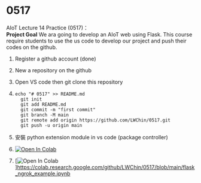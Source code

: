 # 0517
AIoT Lecture 14 Practice (0517)： \
<b>Project Goal</b>
We ara going to develop an AIoT web using Flask. 
This course require students to use the us code to develop our project and push their codes on the github. 

 1. Register a github account (done)
 2. New a repository on the github
 3. Open VS code then git clone this repository
 4. ``` text
    echo "# 0517" >> README.md
	  git init
	  git add README.md
	  git commit -m "first commit"
	  git branch -M main
	  git remote add origin https://github.com/LWChin/0517.git
	  git push -u origin main
    ```
 5. 安裝 python extension module in vs code (package controller)
 6. [![Open In Colab](https://colab.research.google.com/assets/colab-badge.svg)](https://colab.research.google.com/github/blob/LWChin/0517/edit/master/flask_ngrok_example.ipynb) 

7. [![Open In Colab](https://colab.research.google.com/assets/colab-badge.svg)]https://colab.research.google.com/github/LWChin/0517/blob/main/flask_ngrok_example.ipynb
